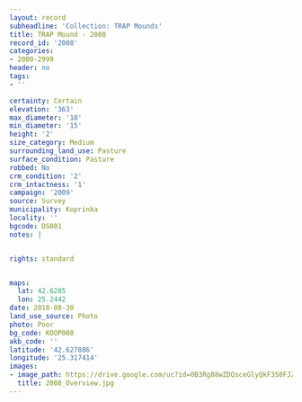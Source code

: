```yaml
---
layout: record
subheadline: 'Collection: TRAP Mounds'
title: TRAP Mound - 2008
record_id: '2008'
categories:
- 2000-2999
header: no
tags:
- ''

certainty: Certain
elevation: '363'
max_diameter: '18'
min_diameter: '15'
height: '2'
size_category: Medium
surrounding_land_use: Pasture
surface_condition: Pasture
robbed: No
crm_condition: '2'
crm_intactness: '1'
campaign: '2009'
source: Survey
municipality: Koprinka
locality: ''
bgcode: DS001
notes: |


rights: standard


maps:
  lat: 42.6285
  lon: 25.2442
date: 2018-08-30
land_use_source: Photo
photo: Poor
bg_code: KOOP008
akb_code: ''
latitude: '42.627886'
longitude: '25.317414'
images:
- image_path: https://drive.google.com/uc?id=0B3Rg88wZDQsceGlyQkF3S0FJZEk
  title: 2008_Overview.jpg
---
```

